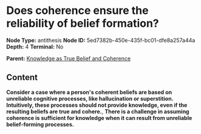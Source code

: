 # Does coherence ensure the reliability of belief formation?

**Node Type:** antithesis
**Node ID:** 5ed7382b-450e-435f-bc01-dfe8a257a44a
**Depth:** 4
**Terminal:** No

**Parent:** [Knowledge as True Belief and Coherence](knowledge-as-true-belief-and-coherence-synthesis-60f3a0b2-b677-479a-9ae4-91ed3b69aad4.md)

## Content

**Consider a case where a person's coherent beliefs are based on unreliable cognitive processes, like hallucination or superstition. Intuitively, these processes should not provide knowledge, even if the resulting beliefs are true and cohere.**, **There is a challenge in assuming coherence is sufficient for knowledge when it can result from unreliable belief-forming processes.**
